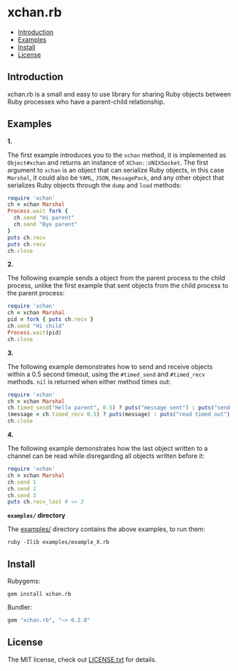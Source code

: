 # xchan.rb

* <a href="#introduction">Introduction</a>
* <a href="#examples">Examples</a>
* <a href="#install">Install</a>
* <a href="#license">License</a>

## <a id="introduction">Introduction</a>

xchan.rb is a small and easy to use library for sharing Ruby objects between
Ruby processes who have a parent-child relationship.

## <a id="examples">Examples</a>

__1.__

The first example introduces you to the `xchan` method, it is implemented as
`Object#xchan` and returns an instance of `XChan::UNIXSocket`. The first argument
to `xchan` is an object that can serialize Ruby objects, in this case `Marshal`,
it could also be `YAML`, `JSON`, `MessagePack`, and any other object that
serializes Ruby objects through the `dump` and `load` methods:

```ruby
require 'xchan'
ch = xchan Marshal
Process.wait fork {
  ch.send "Hi parent"
  ch.send "Bye parent"
}
puts ch.recv
puts ch.recv
ch.close
```

__2.__

The following example sends a object from the parent process to the child process,
unlike the first example that sent objects from the child process to the
parent process:

```ruby
require 'xchan'
ch = xchan Marshal
pid = fork { puts ch.recv }
ch.send "Hi child"
Process.wait(pid)
ch.close
```

__3.__

The following example demonstrates how to send and receive objects within a
0.5 second timeout, using the `#timed_send` and `#timed_recv` methods.
`nil` is returned when either method times out:

```ruby
require 'xchan'
ch = xchan Marshal
ch.timed_send("Hello parent", 0.5) ? puts("message sent") : puts("send timed out")
(message = ch.timed_recv 0.5) ? puts(message) : puts("read timed out")
ch.close
```

__4.__

The following example demonstrates how the last object written to a channel
can be read while disregarding all objects written before it:

```ruby
require 'xchan'
ch = xchan Marshal
ch.send 1
ch.send 2
ch.send 3
puts ch.recv_last # => 3
```

__`examples/` directory__

The [examples/](examples/) directory contains the above examples, to run them:

    ruby -Ilib examples/example_X.rb

## <a id="install">Install</a>

Rubygems:

    gem install xchan.rb

Bundler:

```ruby
gem "xchan.rb", "~> 0.2.0"
```

## <a id="license"> License </a>

The MIT license, check out [LICENSE.txt](./LICENSE.txt) for details.

